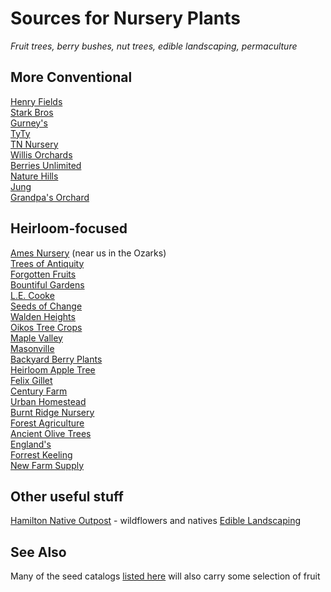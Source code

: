 # Sources for Nursery Plants

*Fruit trees, berry bushes, nut trees, edible landscaping, permaculture*

## More Conventional

[Henry Fields](http://www.henryfields.com/)    
[Stark Bros](http://www.starkbros.com/)    
[Gurney's](http://www.gurneys.com/)    
[TyTy](http://www.tytyga.com/default.asp)    
[TN Nursery](http://www.tnnursery.net/)    
[Willis Orchards](https://www.willisorchards.com/)    
[Berries Unlimited](http://www.berriesunlimited.com/)    
[Nature Hills](http://www.naturehills.com/)    
[Jung](https://www.jungseed.com/)    
[Grandpa's Orchard](http://www.grandpasorchard.com/)    

## Heirloom-focused

[Ames Nursery](http://www.amesorchardandnursery.com/) (near us in the Ozarks)    
[Trees of Antiquity](http://www.treesofantiquity.com/)     
[Forgotten Fruits](http://forgottenfruits.co.nz/)     
[Bountiful Gardens](https://bountifulgardens.org/)    
[L.E. Cooke](http://www.lecooke.com/cms/home.html)    
[Seeds of Change](http://www.seedsofchange.com/home.aspx)    
[Walden Heights](http://waldenheightsnursery.com/)    
[Oikos Tree Crops](http://oikostreecrops.com/)    
[Maple Valley](http://maplevalleyorchards.com/Pages/Home.aspx)    
[Masonville](http://www.masonvilleorchard.com/scionwood.htm)    
[Backyard Berry Plants](http://backyardberryplants.com/index.htm)    
[Heirloom Apple Tree](http://heirloomappletree.com/)    
[Felix Gillet](http://felixgillet.org/)    
[Century Farm](http://centuryfarmorchards.com/)    
[Urban Homestead](http://oldvaapples.com/)    
[Burnt Ridge Nursery](http://www.burntridgenursery.com)    
[Forest Agriculture](https://www.forestag.com)    
[Ancient Olive Trees](www.ancientolivetrees.com/)    
[England's](http://www.nuttrees.net/)     
[Forrest Keeling](https://www.fknursery.com/)     
[New Farm Supply](https://newfarmsupply.com/)     

## Other useful stuff 

[Hamilton Native Outpost](https://www.hamiltonnativeoutpost.com/) - wildflowers and natives
[Edible Landscaping](https://ediblelandscaping.com/)


## See Also

Many of the seed catalogs [listed here](http://vomitingchicken.com/another-happy-list-genes-seed-catalog-list/) will also carry some selection of fruit
